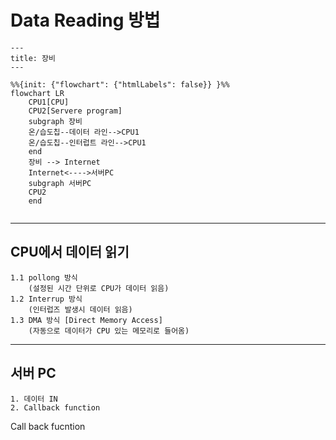 # Data Reading 방법
```mermaid
---
title: 장비
---

%%{init: {"flowchart": {"htmlLabels": false}} }%%
flowchart LR
    CPU1[CPU]
    CPU2[Servere program]
    subgraph 장비
    온/습도칩--데이터 라인-->CPU1
    온/습도칩--인터럽트 라인-->CPU1
    end
    장비 --> Internet
    Internet<---->서버PC
    subgraph 서버PC
    CPU2
    end
    
```
---

## CPU에서 데이터 읽기
    1.1 pollong 방식
        (설정된 시간 단위로 CPU가 데이터 읽음)
    1.2 Interrup 방식
        (인터럽즈 발생시 데이터 읽음)
    1.3 DMA 방식 [Direct Memory Access]
        (자동으로 데이터가 CPU 있는 메모리로 들어옴)
---
## 서버 PC
    1. 데이터 IN
    2. Callback function

Call back fucntion

